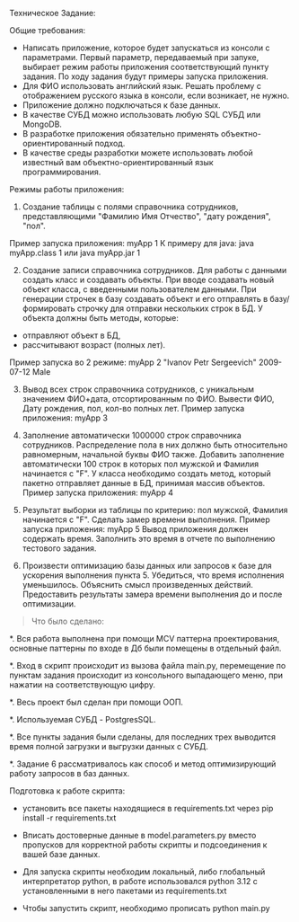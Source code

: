 Техническое Задание:

Общие требования:

- Написать приложение, которое будет запускаться из консоли с параметрами. Первый параметр, передаваемый при запуке,
  выбирает режим работы приложения соответствующий пункту задания. По ходу задания будут примеры запуска приложения.
- Для ФИО использовать английский язык. Решать проблему с отображением русского языка в консоли, если возникает, не
  нужно.
- Приложение должно подключаться к базе данных.
- В качестве СУБД можно использовать любую SQL СУБД или MongoDB.
- В разработке приложения обязательно применять объектно-ориентированный подход.
- В качестве среды разработки можете использовать любой известный вам объектно-ориентированный язык программирования.

Режимы работы приложения:

1. Создание таблицы с полями справочника сотрудников, представляющими "Фамилию Имя Отчество", "дату рождения", "пол".

Пример запуска приложения:
myApp 1
К примеру для java:
java myApp.class 1 или java myApp.jar 1

2. Создание записи справочника сотрудников.
   Для работы с данными создать класс и создавать объекты. При вводе создавать новый объект класса, с введенными
   пользователем данными.
   При генерации строчек в базу создавать объект и его отправлять в базу/формировать строчку для отправки нескольких
   строк в БД.
   У объекта должны быть методы, которые:

- отправляют объект в БД,
- рассчитывают возраст (полных лет).

Пример запуска во 2 режиме:
myApp 2 "Ivanov Petr Sergeevich" 2009-07-12 Male

3. Вывод всех строк справочника сотрудников, с уникальным значением ФИО+дата, отсортированным по ФИО. Вывести ФИО, Дату
   рождения, пол, кол-во полных лет.
   Пример запуска приложения:
   myApp 3

4. Заполнение автоматически 1000000 строк справочника сотрудников. Распределение пола в них должно быть относительно
   равномерным, начальной буквы ФИО также. Добавить заполнение автоматически 100 строк в которых пол мужской и Фамилия
   начинается с "F".
   У класса необходимо создать метод, который пакетно отправляет данные в БД, принимая массив объектов.
   Пример запуска приложения:
   myApp 4

5. Результат выборки из таблицы по критерию: пол мужской, Фамилия начинается с "F". Сделать замер времени выполнения.
   Пример запуска приложения:
   myApp 5
   Вывод приложения должен содержать время. Заполнить это время в отчете по выполнению тестового задания.

6. Произвести оптимизацию базы данных или запросов к базе для ускорения выполнения пункта 5. Убедиться, что время
   исполнения уменьшилось. Объяснить смысл произведенных действий. Предоставить результаты замера времени выполнения до
   и после оптимизации.

> Что было сделано:

*. Вся работа выполнена при помощи MCV паттерна проектирования, основные паттерны по входе в Дб были помещены в
отдельный файл.

*. Вход в скрипт происходит из вызова файла main.py, перемещение по пунктам задания происходит из консольного
выпадающего меню,
при нажатии на соответствующую цифру.

*. Весь проект был сделан при помощи ООП.

*. Используемая СУБД - PostgresSQL.

*. Все пункты задания были сделаны, для последних трех выводится время полной загрузки и выгрузки данных с СУБД.

*. Задание 6 рассматривалось как способ и метод оптимизирующий работу запросов в баз данных.

Подготовка к работе скрипта:

- установить все пакеты находящиеся в requirements.txt через pip install -r requirements.txt

- Вписать достоверные данные в model.parameters.py вместо пропусков для корректной работы скрипты и подсоединения к
  вашей базе данных.

- Для запуска скрипты необходим локальный, либо глобальный интерпретатор python, в работе использовался python 3.12 с
  установленными в него пакетами из requirements.txt

- Чтобы запустить скрипт, необходимо прописать python main.py